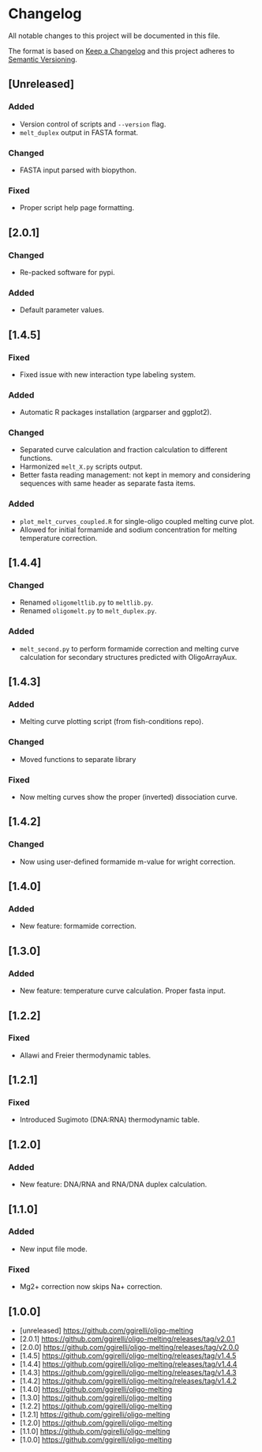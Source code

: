 # Changelog
All notable changes to this project will be documented in this file.

The format is based on [Keep a Changelog](http://keepachangelog.com/en/1.0.0/)
and this project adheres to [Semantic Versioning](http://semver.org/spec/v2.0.0.html).

## [Unreleased]
### Added
- Version control of scripts and `--version` flag.
- `melt_duplex` output in FASTA format.

### Changed
- FASTA input parsed with biopython.

### Fixed
- Proper script help page formatting.



## [2.0.1]
### Changed
- Re-packed software for pypi.

### Added
- Default parameter values.



## [1.4.5]
### Fixed
- Fixed issue with new interaction type labeling system.

### Added
- Automatic R packages installation (argparser and ggplot2).

### Changed
- Separated curve calculation and fraction calculation to different functions.
- Harmonized `melt_X.py` scripts output.
- Better fasta reading management: not kept in memory and considering sequences with same header as separate fasta items.

### Added
- `plot_melt_curves_coupled.R` for single-oligo coupled melting curve plot.
- Allowed for initial formamide and sodium concentration for melting temperature correction.



## [1.4.4]
### Changed
- Renamed `oligomeltlib.py` to `meltlib.py`.
- Renamed `oligomelt.py` to `melt_duplex.py`.

### Added
- `melt_second.py` to perform formamide correction and melting curve calculation for secondary structures predicted with OligoArrayAux.

## [1.4.3]
### Added
- Melting curve plotting script (from fish-conditions repo).

### Changed
- Moved functions to separate library

### Fixed
- Now melting curves show the proper (inverted) dissociation curve.



## [1.4.2]
### Changed
- Now using user-defined formamide m-value for wright correction.



## [1.4.0]
### Added
- New feature: formamide correction.



## [1.3.0]
### Added
- New feature: temperature curve calculation. Proper fasta input.



## [1.2.2]
### Fixed
- Allawi and Freier thermodynamic tables.



## [1.2.1]
### Fixed
- Introduced Sugimoto (DNA:RNA) thermodynamic table.



## [1.2.0]
### Added
- New feature: DNA/RNA and RNA/DNA duplex calculation.



## [1.1.0]
### Added
- New input file mode.



### Fixed
- Mg2+ correction now skips Na+ correction.



## [1.0.0]



* [unreleased] https://github.com/ggirelli/oligo-melting
* [2.0.1] https://github.com/ggirelli/oligo-melting/releases/tag/v2.0.1
* [2.0.0] https://github.com/ggirelli/oligo-melting/releases/tag/v2.0.0
* [1.4.5] https://github.com/ggirelli/oligo-melting/releases/tag/v1.4.5
* [1.4.4] https://github.com/ggirelli/oligo-melting/releases/tag/v1.4.4
* [1.4.3] https://github.com/ggirelli/oligo-melting/releases/tag/v1.4.3
* [1.4.2] https://github.com/ggirelli/oligo-melting/releases/tag/v1.4.2
* [1.4.0] https://github.com/ggirelli/oligo-melting
* [1.3.0] https://github.com/ggirelli/oligo-melting
* [1.2.2] https://github.com/ggirelli/oligo-melting
* [1.2.1] https://github.com/ggirelli/oligo-melting
* [1.2.0] https://github.com/ggirelli/oligo-melting
* [1.1.0] https://github.com/ggirelli/oligo-melting
* [1.0.0] https://github.com/ggirelli/oligo-melting
